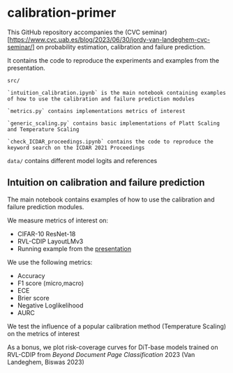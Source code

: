 # calibration-primer

This GitHub repository accompanies the (CVC seminar)[https://www.cvc.uab.es/blog/2023/06/30/jordy-van-landeghem-cvc-seminar/] on probability estimation, calibration and failure prediction. 

It contains the code to reproduce the experiments and examples from the presentation.


`src/` 

    `intuition_calibration.ipynb` is the main notebook containing examples of how to use the calibration and failure prediction modules

    `metrics.py` contains implementations metrics of interest

    `generic_scaling.py` contains basic implementations of Platt Scaling and Temperature Scaling

    `check_ICDAR_proceedings.ipynb` contains the code to reproduce the keyword search on the ICDAR 2021 Proceedings 
    
    
`data/` contains different model logits and references


## Intuition on calibration and failure prediction

The main notebook contains examples of how to use the calibration and failure prediction modules.

We measure metrics of interest on:
- CIFAR-10 ResNet-18
- RVL-CDIP LayoutLMv3
- Running example from the [presentation](https://www.cvc.uab.es/blog/2023/06/30/jordy-van-landeghem-cvc-seminar/) 

We use the following metrics:
- Accuracy
- F1 score (micro,macro)
- ECE
- Brier score
- Negative Loglikelihood
- AURC

We test the influence of a popular calibration method (Temperature Scaling) on the metrics of interest

As a bonus, we plot risk-coverage curves for DiT-base models trained on RVL-CDIP from *Beyond Document Page Classification* 2023 (Van Landeghem, Biswas 2023)